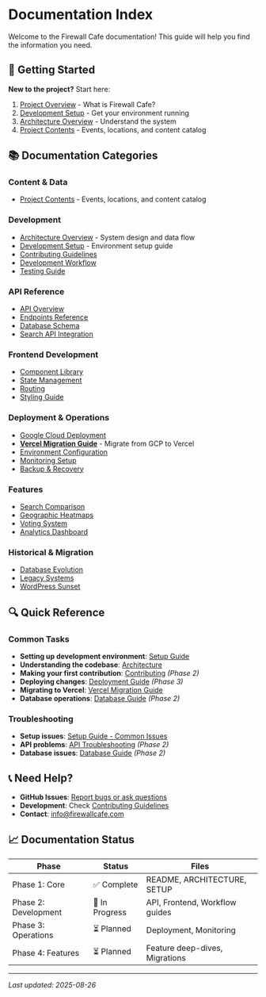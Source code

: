 # Documentation Index

Welcome to the Firewall Cafe documentation! This guide will help you find the information you need.

## 🚀 Getting Started

**New to the project?** Start here:
1. [Project Overview](../README.md) - What is Firewall Cafe?
2. [Development Setup](./SETUP.md) - Get your environment running
3. [Architecture Overview](./ARCHITECTURE.md) - Understand the system
4. [Project Contents](./CONTENTS.md) - Events, locations, and content catalog

## 📚 Documentation Categories

### Content & Data
- [Project Contents](./CONTENTS.md) - Events, locations, and content catalog

### Development
- [Architecture Overview](./ARCHITECTURE.md) - System design and data flow
- [Development Setup](./SETUP.md) - Environment setup guide
- [Contributing Guidelines](./development/CONTRIBUTING.md)
- [Development Workflow](./development/WORKFLOW.md)
- [Testing Guide](./development/TESTING.md)

### API Reference
- [API Overview](./api/README.md)
- [Endpoints Reference](./api/ENDPOINTS.md)
- [Database Schema](./api/DATABASE.md)
- [Search API Integration](./api/SEARCH-APIS.md)

### Frontend Development
- [Component Library](./frontend/COMPONENTS.md)
- [State Management](./frontend/STATE-MANAGEMENT.md)
- [Routing](./frontend/ROUTING.md)
- [Styling Guide](./frontend/STYLING.md)

### Deployment & Operations
- [Google Cloud Deployment](./deployment/GOOGLE-CLOUD.md)
- **[Vercel Migration Guide](./deployment/VERCEL-MIGRATION.md)** - Migrate from GCP to Vercel
- [Environment Configuration](./deployment/ENVIRONMENT.md)
- [Monitoring Setup](./deployment/MONITORING.md)
- [Backup & Recovery](./deployment/BACKUP.md)

### Features
- [Search Comparison](./features/SEARCH-COMPARISON.md)
- [Geographic Heatmaps](./features/HEATMAPS.md)
- [Voting System](./features/VOTING.md)
- [Analytics Dashboard](./features/ANALYTICS.md)

### Historical & Migration
- [Database Evolution](./migrations/database-evolution.md)
- [Legacy Systems](./migrations/legacy-systems.md)
- [WordPress Sunset](./migrations/wordpress-sunset.md)

## 🔍 Quick Reference

### Common Tasks
- **Setting up development environment**: [Setup Guide](./SETUP.md)
- **Understanding the codebase**: [Architecture](./ARCHITECTURE.md)
- **Making your first contribution**: [Contributing](./development/CONTRIBUTING.md) _(Phase 2)_
- **Deploying changes**: [Deployment Guide](./deployment/GOOGLE-CLOUD.md) _(Phase 3)_
- **Migrating to Vercel**: [Vercel Migration Guide](./deployment/VERCEL-MIGRATION.md)
- **Database operations**: [Database Guide](./api/DATABASE.md) _(Phase 2)_

### Troubleshooting
- **Setup issues**: [Setup Guide - Common Issues](./SETUP.md#common-issues)
- **API problems**: [API Troubleshooting](./api/README.md) _(Phase 2)_
- **Database issues**: [Database Guide](./api/DATABASE.md) _(Phase 2)_

## 📞 Need Help?

- **GitHub Issues**: [Report bugs or ask questions](https://github.com/FIREWALL-cafe/firewall-cafe/issues)
- **Development**: Check [Contributing Guidelines](./development/CONTRIBUTING.md)
- **Contact**: info@firewallcafe.com

## 📈 Documentation Status

| Phase | Status | Files |
|-------|--------|-------|
| Phase 1: Core | ✅ Complete | README, ARCHITECTURE, SETUP |
| Phase 2: Development | 🔄 In Progress | API, Frontend, Workflow guides |
| Phase 3: Operations | ⏳ Planned | Deployment, Monitoring |
| Phase 4: Features | ⏳ Planned | Feature deep-dives, Migrations |

---

*Last updated: 2025-08-26*